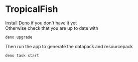 # TropicalFish

Install [Deno](https://deno.land/#installation) if you don't have it yet\
Otherwise check that you are up to date with

```console
deno upgrade
```

Then run the app to generate the datapack and resourcepack

```console
deno task start
```